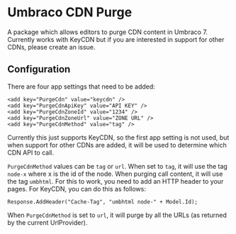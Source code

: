 # Umbraco CDN Purge #

A package which allows editors to purge CDN content in Umbraco 7.  Currently works with KeyCDN but if you are interested in support for other CDNs, please create an issue.

## Configuration ##

There are four app settings that need to be added:

    <add key="PurgeCdn" value="keycdn" />
    <add key="PurgeCdnApiKey" value="API KEY" />
    <add key="PurgeCdnZoneId" value="1234" />
    <add key="PurgeCdnZoneUrl" value="ZONE URL" />
    <add key="PurgeCdnMethod" value="tag" />
    
Currently this just supports KeyCDN, so the first app setting is not used, but when support for other CDNs are added, it will be used to determine which CDN API to call.

`PurgeCdnMethod` values can be `tag` or `url`.  When set to `tag`, it will use the tag `node-x` where x is the id of the node.  When purging call content, it will use the tag `umbhtml`.  For this to work, you need to add an HTTP header to your pages. For KeyCDN, you can do this as follows:

    Response.AddHeader("Cache-Tag", "umbhtml node-" + Model.Id);

When `PurgeCdnMethod` is set to `url`, it will purge by all the URLs (as returned by the current UrlProvider). 
